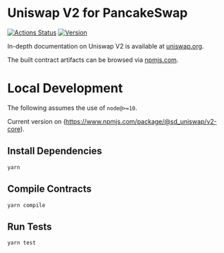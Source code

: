 # Uniswap V2 for PancakeSwap

[![Actions Status](https://github.com/Uniswap/uniswap-v2-core/workflows/CI/badge.svg)](https://github.com/Uniswap/uniswap-v2-core/actions)
[![Version](https://img.shields.io/npm/v/@uniswap/v2-core)](https://www.npmjs.com/package/@sd_uniswap/v2-core)

In-depth documentation on Uniswap V2 is available at [uniswap.org](https://uniswap.org/docs).

The built contract artifacts can be browsed via [npmjs.com](https://www.npmjs.com/package/@sd_uniswap/v2-core).

# Local Development

The following assumes the use of `node@>=10`.

Current version on (https://www.npmjs.com/package/@sd_uniswap/v2-core).

## Install Dependencies

`yarn`

## Compile Contracts

`yarn compile`

## Run Tests

`yarn test`
